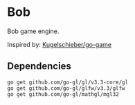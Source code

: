 # Bob

Bob game engine.

Inspired by: [Kugelschieber/go-game](https://github.com/Kugelschieber/go-game)

## Dependencies

```
go get github.com/go-gl/gl/v3.3-core/gl
go get github.com/go-gl/glfw/v3.3/glfw
go get github.com/go-gl/mathgl/mgl32
```